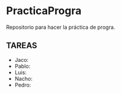 # PracticaProgra
Repositorio para hacer la práctica de progra. 
## TAREAS
* Jaco:
* Pablo:
* Luis:
* Nacho:
* Pedro:
